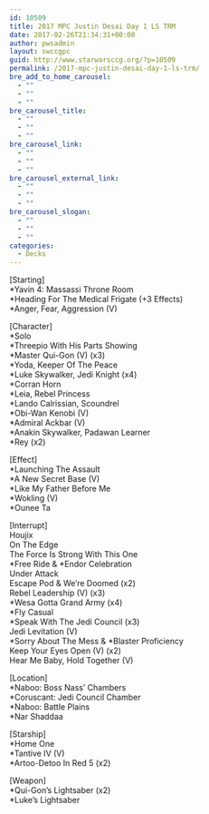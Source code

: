```yaml
---
id: 10509
title: 2017 MPC Justin Desai Day 1 LS TRM
date: 2017-02-26T21:34:31+00:00
author: pwsadmin
layout: swccgpc
guid: http://www.starwarsccg.org/?p=10509
permalink: /2017-mpc-justin-desai-day-1-ls-trm/
bre_add_to_home_carousel:
  - ""
  - ""
  - ""
bre_carousel_title:
  - ""
  - ""
  - ""
bre_carousel_link:
  - ""
  - ""
  - ""
bre_carousel_external_link:
  - ""
  - ""
  - ""
bre_carousel_slogan:
  - ""
  - ""
  - ""
categories:
  - Decks
---
```

[Starting]  
*Yavin 4: Massassi Throne Room  
*Heading For The Medical Frigate (+3 Effects)  
*Anger, Fear, Aggression (V)

[Character]  
*Solo  
*Threepio With His Parts Showing  
*Master Qui-Gon (V) (x3)  
*Yoda, Keeper Of The Peace  
*Luke Skywalker, Jedi Knight (x4)  
*Corran Horn  
*Leia, Rebel Princess  
*Lando Calrissian, Scoundrel  
*Obi-Wan Kenobi (V)  
*Admiral Ackbar (V)  
*Anakin Skywalker, Padawan Learner  
*Rey (x2)

[Effect]  
*Launching The Assault  
*A New Secret Base (V)  
*Like My Father Before Me  
*Wokling (V)  
*Ounee Ta

[Interrupt]  
Houjix  
On The Edge  
The Force Is Strong With This One  
\*Free Ride & \*Endor Celebration  
Under Attack  
Escape Pod & We&#8217;re Doomed (x2)  
Rebel Leadership (V) (x3)  
*Wesa Gotta Grand Army (x4)  
*Fly Casual  
*Speak With The Jedi Council (x3)  
Jedi Levitation (V)  
\*Sorry About The Mess & \*Blaster Proficiency  
Keep Your Eyes Open (V) (x2)  
Hear Me Baby, Hold Together (V)

[Location]  
*Naboo: Boss Nass&#8217; Chambers  
*Coruscant: Jedi Council Chamber  
*Naboo: Battle Plains  
*Nar Shaddaa

[Starship]  
*Home One  
*Tantive IV (V)  
*Artoo-Detoo In Red 5 (x2)

[Weapon]  
*Qui-Gon&#8217;s Lightsaber (x2)  
*Luke&#8217;s Lightsaber